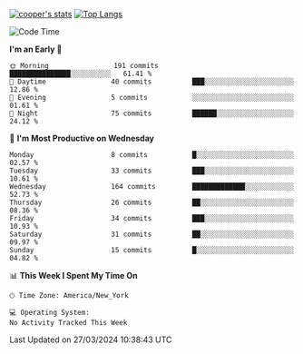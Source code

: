 [![cooper's stats](https://github-readme-stats-dwoluvhms-coopjz.vercel.app/api?username=coopjz&count_private=true)](https://github.com/coopjz/github-readme-stats)
[![Top Langs](https://github-readme-stats-dwoluvhms-coopjz.vercel.app/api/top-langs/?username=coopjz&count_private=true&langs_count=8&layout=compact)](https://github.com/coopjz/github-readme-stats)
<!--START_SECTION:waka-->
![Code Time](http://img.shields.io/badge/Code%20Time-0%20secs-blue)

**I'm an Early 🐤** 

```text
🌞 Morning                191 commits         ███████████████░░░░░░░░░░   61.41 % 
🌆 Daytime                40 commits          ███░░░░░░░░░░░░░░░░░░░░░░   12.86 % 
🌃 Evening                5 commits           ░░░░░░░░░░░░░░░░░░░░░░░░░   01.61 % 
🌙 Night                  75 commits          ██████░░░░░░░░░░░░░░░░░░░   24.12 % 
```
📅 **I'm Most Productive on Wednesday** 

```text
Monday                   8 commits           █░░░░░░░░░░░░░░░░░░░░░░░░   02.57 % 
Tuesday                  33 commits          ███░░░░░░░░░░░░░░░░░░░░░░   10.61 % 
Wednesday                164 commits         █████████████░░░░░░░░░░░░   52.73 % 
Thursday                 26 commits          ██░░░░░░░░░░░░░░░░░░░░░░░   08.36 % 
Friday                   34 commits          ███░░░░░░░░░░░░░░░░░░░░░░   10.93 % 
Saturday                 31 commits          ██░░░░░░░░░░░░░░░░░░░░░░░   09.97 % 
Sunday                   15 commits          █░░░░░░░░░░░░░░░░░░░░░░░░   04.82 % 
```


📊 **This Week I Spent My Time On** 

```text
🕑︎ Time Zone: America/New_York

💻 Operating System: 
No Activity Tracked This Week
```


 Last Updated on 27/03/2024 10:38:43 UTC
<!--END_SECTION:waka-->
